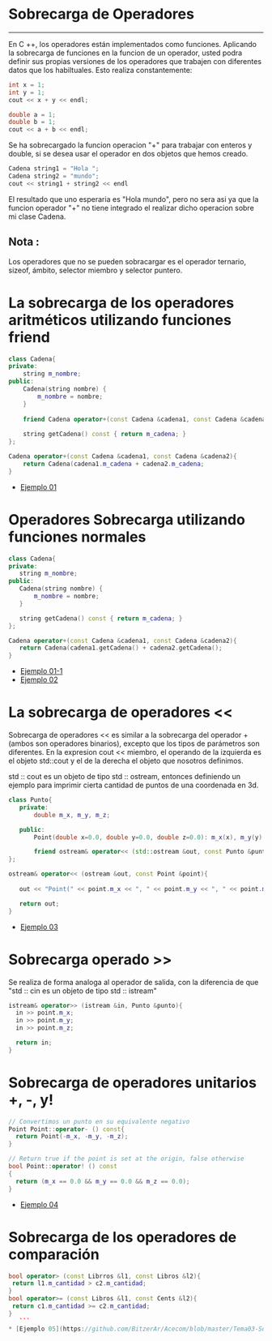 # Sobrecarga de Operadores
-------------------------------
En C ++, los operadores están implementados como funciones.
Aplicando la sobrecarga de funciones en la funcion de un operador, usted podra definir sus propias versiones de los operadores que trabajen con diferentes datos que los habiltuales.
Esto realiza constantemente:
```c++
int x = 1;
int y = 1;
cout << x + y << endl;

double a = 1;
double b = 1;
cout << a + b << endl;
```
Se ha sobrecargado la funcion operacion "+" para trabajar con enteros y double, si se desea usar el operador en dos objetos que hemos creado.
```c++
Cadena string1 = "Hola ";
Cadena string2 = "mundo";
cout << string1 + string2 << endl
```
El resultado que uno esperaria es "Hola mundo", pero no sera asi ya que la funcion operador "+" no tiene integrado el realizar dicho operacion sobre mi clase Cadena.

## Nota :
Los operadores que no se pueden sobracargar es el operador ternario, sizeof, ámbito, selector miembro y selector puntero.

#  La sobrecarga de los operadores aritméticos utilizando funciones friend
```c++
class Cadena{
private:
	string m_nombre;
public:
	Cadena(string nombre) { 
	    m_nombre = nombre; 
    }
    
	friend Cadena operator+(const Cadena &cadena1, const Cadena &cadena2);
 
	string getCadena() const { return m_cadena; }
};

Cadena operator+(const Cadena &cadena1, const Cadena &cadena2){
	return Cadena(cadena1.m_cadena + cadena2.m_cadena;
}
```
* [Ejemplo 01](https://github.com/BitzerAr/Acecom/blob/master/Tema03-Sobrecarga_Operadores/Ejemplos/ejemplo1.cpp)
# Operadores Sobrecarga utilizando funciones normales
 ```c++
 class Cadena{
private:
	string m_nombre;
public:
	Cadena(string nombre) { 
	    m_nombre = nombre; 
    }

	string getCadena() const { return m_cadena; }
};

Cadena operator+(const Cadena &cadena1, const Cadena &cadena2){
	return Cadena(cadena1.getCadena() + cadena2.getCadena();
}
 ```
 * [Ejemplo 01-1](https://github.com/BitzerAr/Acecom/blob/master/Tema03-Sobrecarga_Operadores/Ejemplos/ejemplo1-1.cpp)
 * [Ejemplo 02](https://github.com/BitzerAr/Acecom/blob/master/Tema03-Sobrecarga_Operadores/Ejemplos/ejemplo2.cpp)
# La sobrecarga de operadores <<
Sobrecarga de operadores << es similar a la sobrecarga del operador + (ambos son operadores binarios), excepto que los tipos de parámetros son diferentes.
En la expresion cout << miembro, el operando de la izquierda es el objeto std::cout y el de la derecha el objeto que nosotros definimos.

std :: cout es un objeto de tipo std :: ostream, entonces definiendo un ejemplo para imprimir cierta cantidad de puntos de una coordenada en 3d.
 ```c++
class Punto{
    private:
        double m_x, m_y, m_z;
 
    public:
        Point(double x=0.0, double y=0.0, double z=0.0): m_x(x), m_y(y), m_z(z){}

        friend ostream& operator<< (std::ostream &out, const Punto &punto);
};
 
ostream& operator<< (ostream &out, const Point &point){
    
    out << "Point(" << point.m_x << ", " << point.m_y << ", " << point.m_z << ")";
 
    return out;
}
  ```
  * [Ejemplo 03](https://github.com/BitzerAr/Acecom/blob/master/Tema03-Sobrecarga_Operadores/Ejemplos/ejemplo3.cpp)
# Sobrecarga operado >> 
Se realiza de forma analoga al operador de salida, con la diferencia de que "std :: cin es un objeto de tipo std :: istream"
  ```c++
istream& operator>> (istream &in, Punto &punto){
    in >> point.m_x;
    in >> point.m_y;
    in >> point.m_z;
 
    return in;
}
  ```
# Sobrecarga de operadores unitarios +, -, y!
  ```c++
// Convertimos un punto en su equivalente negativo
Point Point::operator- () const{
    return Point(-m_x, -m_y, -m_z);
}
 
// Return true if the point is set at the origin, false otherwise
bool Point::operator! () const
{
    return (m_x == 0.0 && m_y == 0.0 && m_z == 0.0);
}
   ```
* [Ejemplo 04](https://github.com/BitzerAr/Acecom/blob/master/Tema03-Sobrecarga_Operadores/Ejemplos/ejemplo4.cpp)
# Sobrecarga de los operadores de comparación
   ```c++
bool operator> (const Librros &l1, const Libros &l2){
    return l1.m_cantidad > c2.m_cantidad;
}
bool operator>= (const Libros &l1, const Cents &l2){
    return c1.m_cantidad >= c2.m_cantidad;
}
      ```
* [Ejemplo 05](https://github.com/BitzerAr/Acecom/blob/master/Tema03-Sobrecarga_Operadores/Ejemplos/ejemplo5.cpp)
